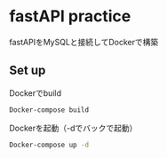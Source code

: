 # fastAPI practice
fastAPIをMySQLと接続してDockerで構築
## Set up
Dockerでbuild
```bash
Docker-compose build
```
Dockerを起動（-dでバックで起動）
```bash
Docker-compose up -d
```

